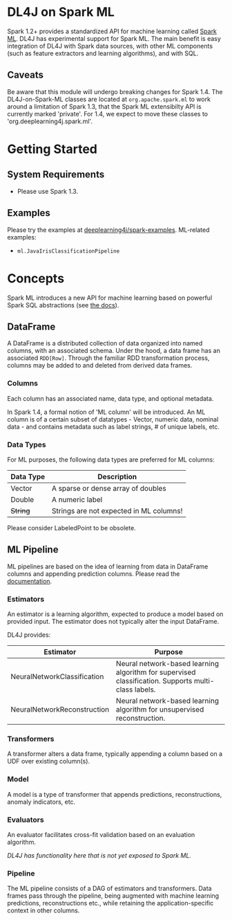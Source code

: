 
# DL4J on Spark ML

Spark 1.2+ provides a standardized API for machine learning called [Spark ML](http://spark.apache.org/docs/latest/ml-guide.html).   DL4J has experimental support for Spark ML.  The main benefit is easy integration of DL4J with Spark data sources, with other ML components (such as feature extractors and learning algorithms), and with SQL.

## Caveats
Be aware that this module will undergo breaking changes for Spark 1.4.  The DL4J-on-Spark-ML classes are located at `org.apache.spark.ml` to work around a limitation of Spark 1.3, that the Spark ML extensibilty API is currently marked 'private'.   For 1.4, we expect to move these classes to 'org.deeplearning4j.spark.ml'.

# Getting Started

## System Requirements
- Please use Spark 1.3.

## Examples
Please try the examples at [deeplearning4j/spark-examples](https://github.com/deeplearning4j/spark-examples).  ML-related examples:

- `ml.JavaIrisClassificationPipeline`

# Concepts
Spark ML introduces a new API for machine learning based on powerful Spark SQL abstractions (see [the docs](http://spark.apache.org/docs/latest/sql-programming-guide.html)).

## DataFrame
A DataFrame is a distributed collection of data organized into named columns, with an associated schema.   Under the hood, a data frame has an associated `RDD[Row]`. Through the familiar RDD transformation process, columns may be added to and deleted from derived data frames.  

### Columns
Each column has an associated name, data type, and optional metadata.  

In Spark 1.4, a formal notion of 'ML column' will be introduced.  An ML column is of a certain subset of datatypes - Vector, numeric data, nominal data - and contains metadata such as label strings, # of unique labels, etc.

### Data Types
For ML purposes, the following data types are preferred for ML columns:

| Data Type | Description |
| --------- | ----------- |
| Vector    | A sparse or dense array of doubles |
| Double    | A numeric label |
| ~~String~~    | Strings are not expected in ML columns! |

Please consider LabeledPoint to be obsolete.

## ML Pipeline

ML pipelines are based on the idea of learning from data in DataFrame columns and appending prediction columns.  Please read the [documentation](http://spark.apache.org/docs/latest/ml-guide.html).

### Estimators
An estimator is a learning algorithm, expected to produce a model based on provided input.  The estimator does not typically alter the input DataFrame.

DL4J provides:

| Estimator | Purpose |
| --------- | ------- |
| NeuralNetworkClassification | Neural network-based learning algorithm for supervised classification.  Supports multi-class labels. |
| NeuralNetworkReconstruction | Neural network-based learning algorithm for unsupervised reconstruction. |

### Transformers
A transformer alters a data frame, typically appending a column based on a UDF over existing column(s).

### Model
A model is a type of transformer that appends predictions, reconstructions, anomaly indicators, etc.

### Evaluators
An evaluator facilitates cross-fit validation based on an evaluation algorithm.

_DL4J has functionality here that is not yet exposed to Spark ML._

### Pipeline
The ML pipeline consists of a DAG of estimators and transformers.  Data frames pass through the pipeline, being augmented with machine learning predictions, reconstructions etc., while retaining the application-specific context in other columns. 



